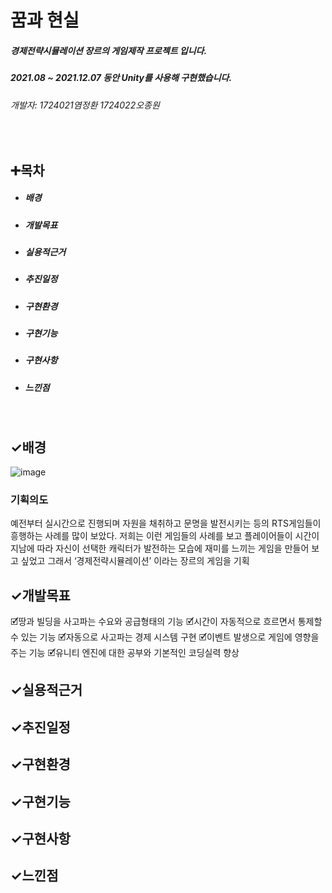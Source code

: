 # 꿈과 현실
##### 경제전략시뮬레이션 장르의 게임제작 프로젝트 입니다.
##### 2021.08 ~ 2021.12.07 동안 Unity를 사용해 구현했습니다.
###### 개발자: 1724021염정환 1724022오종원
&nbsp;

## ➕목차
* ##### 배경
* ##### 개발목표
* ##### 실용적근거
* ##### 추진일정
* ##### 구현환경
* ##### 구현기능
* ##### 구현사항
* ##### 느낀점
&nbsp;

## ✓배경
![image](https://github.com/eygdk/dreamandreality/assets/117276980/2d296cc5-3593-4724-aa25-4a64d871b9cc)
### 기획의도
예전부터 실시간으로 진행되며 자원을 채취하고 문명을 발전시키는 등의 RTS게임들이 흥행하는 사례를 많이 보았다.
저희는 이런 게임들의 사례를 보고 플레이어들이 시간이 지남에 따라 자신이 선택한 캐릭터가 발전하는 모습에 재미를 느끼는 게임을 만들어 보고 싶었고 그래서 ‘경제전략시뮬레이션’ 이라는 장르의 게임을 기획
&nbsp;

## ✓개발목표
🗹땅과 빌딩을 사고파는 수요와 공급형태의 기능
🗹시간이 자동적으로 흐르면서 통제할 수 있는 기능
🗹자동으로 사고파는 경제 시스템 구현
🗹이벤트 발생으로 게임에 영향을 주는 기능
🗹유니티 엔진에 대한 공부와 기본적인 코딩실력 향상


## ✓실용적근거
## ✓추진일정
## ✓구현환경
## ✓구현기능
## ✓구현사항
## ✓느낀점
